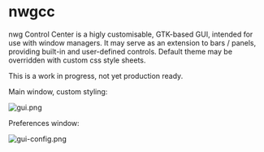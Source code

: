 # nwgcc
nwg Control Center is a higly customisable, GTK-based GUI, intended for use with window managers. 
It may serve as an extension to bars / panels, providing built-in and user-defined controls. 
Default theme may be overridden with custom css style sheets.

This is a work in progress, not yet production ready.

Main window, custom styling:

![gui.png](https://scrot.cloud/images/2020/11/30/2020-11-30_223904.png)

Preferences window:

![gui-config.png](https://scrot.cloud/images/2020/11/30/2020-11-30_224038.png)